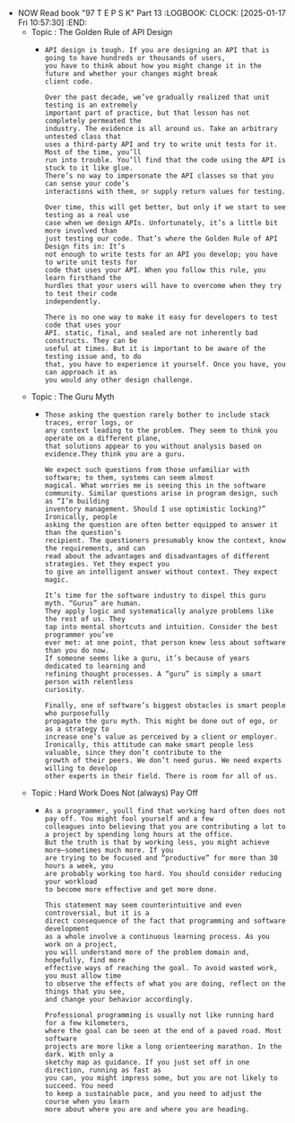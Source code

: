 - NOW Read book "97 T E P S K" Part 13
  :LOGBOOK:
  CLOCK: [2025-01-17 Fri 10:57:30]
  :END:
	- Topic : The Golden Rule of API Design
		- ```apl
		  API design is tough. If you are designing an API that is going to have hundreds or thousands of users,
		  you have to think about how you might change it in the future and whether your changes might break 
		  client code.
		  
		  Over the past decade, we’ve gradually realized that unit testing is an extremely
		  important part of practice, but that lesson has not completely permeated the
		  industry. The evidence is all around us. Take an arbitrary untested class that
		  uses a third-party API and try to write unit tests for it. Most of the time, you’ll
		  run into trouble. You’ll find that the code using the API is stuck to it like glue.
		  There’s no way to impersonate the API classes so that you can sense your code’s
		  interactions with them, or supply return values for testing.
		  
		  Over time, this will get better, but only if we start to see testing as a real use
		  case when we design APIs. Unfortunately, it’s a little bit more involved than
		  just testing our code. That’s where the Golden Rule of API Design fits in: It’s
		  not enough to write tests for an API you develop; you have to write unit tests for
		  code that uses your API. When you follow this rule, you learn firsthand the
		  hurdles that your users will have to overcome when they try to test their code
		  independently.
		  
		  There is no one way to make it easy for developers to test code that uses your
		  API. static, final, and sealed are not inherently bad constructs. They can be
		  useful at times. But it is important to be aware of the testing issue and, to do
		  that, you have to experience it yourself. Once you have, you can approach it as
		  you would any other design challenge.
		  ```
	- Topic : The Guru Myth
		- ```apl
		  Those asking the question rarely bother to include stack traces, error logs, or
		  any context leading to the problem. They seem to think you operate on a different plane, 
		  that solutions appear to you without analysis based on evidence.They think you are a guru.
		  
		  We expect such questions from those unfamiliar with software; to them, systems can seem almost 
		  magical. What worries me is seeing this in the software
		  community. Similar questions arise in program design, such as “I’m building
		  inventory management. Should I use optimistic locking?” Ironically, people
		  asking the question are often better equipped to answer it than the question’s
		  recipient. The questioners presumably know the context, know the requirements, and can 
		  read about the advantages and disadvantages of different strategies. Yet they expect you 
		  to give an intelligent answer without context. They expect magic.
		  
		  It’s time for the software industry to dispel this guru myth. “Gurus” are human.
		  They apply logic and systematically analyze problems like the rest of us. They
		  tap into mental shortcuts and intuition. Consider the best programmer you’ve
		  ever met: at one point, that person knew less about software than you do now.
		  If someone seems like a guru, it’s because of years dedicated to learning and
		  refining thought processes. A “guru” is simply a smart person with relentless
		  curiosity.
		  
		  Finally, one of software’s biggest obstacles is smart people who purposefully
		  propagate the guru myth. This might be done out of ego, or as a strategy to
		  increase one’s value as perceived by a client or employer. Ironically, this attitude can make smart people less valuable, since they don’t contribute to the
		  growth of their peers. We don’t need gurus. We need experts willing to develop
		  other experts in their field. There is room for all of us.
		  ```
	- Topic : Hard Work Does Not (always) Pay Off
		- ```apl
		  As a programmer, youll find that working hard often does not pay off. You might fool yourself and a few
		  colleagues into believing that you are contributing a lot to a project by spending long hours at the office. 
		  But the truth is that by working less, you might achieve more—sometimes much more. If you
		  are trying to be focused and “productive” for more than 30 hours a week, you
		  are probably working too hard. You should consider reducing your workload
		  to become more effective and get more done.
		  
		  This statement may seem counterintuitive and even controversial, but it is a
		  direct consequence of the fact that programming and software development
		  as a whole involve a continuous learning process. As you work on a project,
		  you will understand more of the problem domain and, hopefully, find more
		  effective ways of reaching the goal. To avoid wasted work, you must allow time
		  to observe the effects of what you are doing, reflect on the things that you see,
		  and change your behavior accordingly.
		  
		  Professional programming is usually not like running hard for a few kilometers, 
		  where the goal can be seen at the end of a paved road. Most software
		  projects are more like a long orienteering marathon. In the dark. With only a
		  sketchy map as guidance. If you just set off in one direction, running as fast as
		  you can, you might impress some, but you are not likely to succeed. You need
		  to keep a sustainable pace, and you need to adjust the course when you learn
		  more about where you are and where you are heading.
		  ```